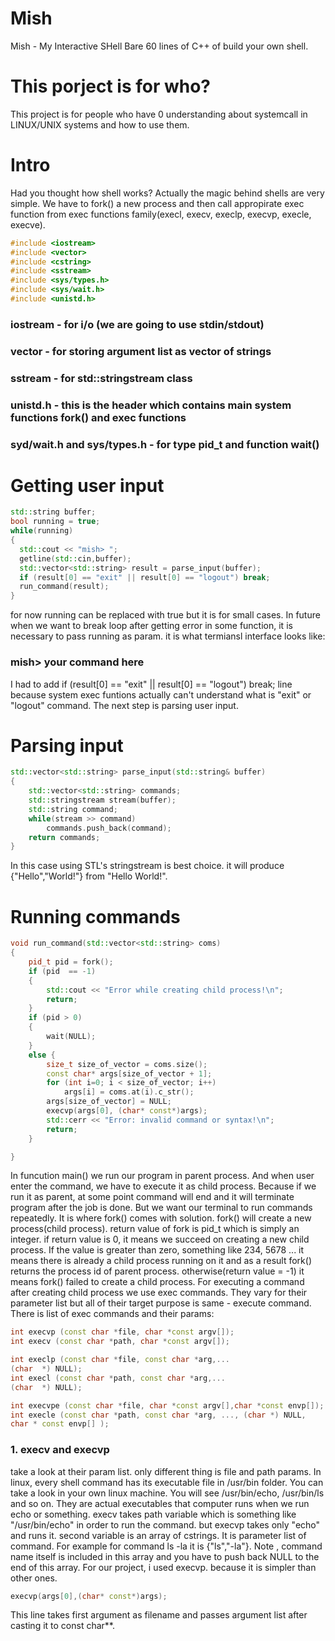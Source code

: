 # Mish
Mish - My Interactive SHell 
Bare 60 lines of C++ of build your own shell.

# This porject is for who? 
This project is for people who have 0 understanding about systemcall in LINUX/UNIX systems and how to use them. 

# Intro 
Had you thought how shell works? Actually the magic behind shells are very simple. We have to fork() a new process and then call appropirate exec function from exec functions family(execl, execv, execlp, execvp, execle, execve).

``` C++
#include <iostream>
#include <vector>
#include <cstring>
#include <sstream>
#include <sys/types.h>
#include <sys/wait.h>
#include <unistd.h>
```

### iostream - for i/o (we are going to use stdin/stdout) 
### vector - for storing argument list as vector of strings 
### sstream - for std::stringstream class
### unistd.h - this is the header which contains main system functions fork() and exec functions 
### syd/wait.h and sys/types.h - for type pid_t and function wait() 

# Getting user input 

``` C++
std::string buffer;
bool running = true;
while(running)
{
  std::cout << "mish> ";
  getline(std::cin,buffer);
  std::vector<std::string> result = parse_input(buffer);
  if (result[0] == "exit" || result[0] == "logout") break;
  run_command(result);
}
```
for now running can be replaced with true but it is for small cases. In future when we want to break loop after getting error in
some function, it is necessary to pass running as param. it is what termiansl interface looks like: 

### mish> your command here

I had to add if (result[0] == "exit" || result[0] == "logout") break; line because system exec funtions actually can't understand
what is "exit" or "logout" command. The next step is parsing user input. 

# Parsing input 
``` C++
std::vector<std::string> parse_input(std::string& buffer)
{
    std::vector<std::string> commands;
    std::stringstream stream(buffer);
    std::string command;
    while(stream >> command)
        commands.push_back(command);
    return commands;
}
```

In this case using STL's stringstream is best choice. it will produce {"Hello","World!"} from "Hello World!". 

# Running commands
``` C++
void run_command(std::vector<std::string> coms)
{
    pid_t pid = fork();
    if (pid  == -1) 
    {
        std::cout << "Error while creating child process!\n";
        return;
    } 
    if (pid > 0)
    {
        wait(NULL);
    }
    else {
        size_t size_of_vector = coms.size();
        const char* args[size_of_vector + 1];
        for (int i=0; i < size_of_vector; i++)
            args[i] = coms.at(i).c_str();
        args[size_of_vector] = NULL;
        execvp(args[0], (char* const*)args);
        std::cerr << "Error: invalid command or syntax!\n";
        return;
    }

}
```
In funcution main() we run our program in parent process. And when user enter the command, we have to execute it as child process.
Because if we run it as parent, at some point command will end and it will terminate program after the job is done. But we want 
our terminal to run commands repeatedly. It is where fork() comes with solution. fork() will create a new process(child process).
return value of fork is pid_t which is simply an integer. 
if return value is 0, it means we succeed on creating a new child process. If the value is greater than zero, something like 234, 5678 ... it means there is already a child process running on it and as a result fork() returns the process
id of  parent process. otherwise(return value = -1) it means fork() failed to create a child process. 
For executing a command after creating child process we use exec commands. They vary for their parameter list but all of their 
target purpose is same - execute command. There is list of exec commands and their params: 
``` C++
int execvp (const char *file, char *const argv[]);
int execv (const char *path, char *const argv[]);

int execlp (const char *file, const char *arg,...
(char  *) NULL);
int execl (const char *path, const char *arg,...
(char  *) NULL);

int execvpe (const char *file, char *const argv[],char *const envp[]);
int execle (const char *path, const char *arg, ..., (char *) NULL, 
char * const envp[] );
```
### 1. execv and execvp
take a look at their param list. only different thing is file and path params. In linux, every shell command has its executable
file in /usr/bin folder. You can take a look in your own linux machine. You will see /usr/bin/echo, /usr/bin/ls and so on. They 
are actual executables that computer runs when we run echo or something. execv takes path variable which is something like 
"/usr/bin/echo" in order to run the command. but execvp takes only "echo" and runs it. second variable is an array of cstrings.
It is parameter list of command. For example for command ls -la it is {"ls","-la"}. Note , command name itself is included in this array and you have to push back NULL to the end of this array. For our project, i used execvp. because it is simpler than
other ones. 
``` C++
execvp(args[0],(char* const*)args);
```
This line takes first argument as filename and passes argument list after casting it to const char**.





